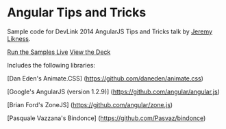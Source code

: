 Angular Tips and Tricks
=======================

Sample code for DevLink 2014 AngularJS Tips and Tricks talk by [Jeremy Likness](http://csharperimage.jeremylikness.com).

[Run the Samples Live](http://jeremylikness.github.io/AngularTipsAndTricks)
[View the Deck](http://www.slideshare.net/jeremylikness/advanced-angularjs-tips-and-tricks)

Includes the following libraries: 

[Dan Eden's Animate.CSS] (https://github.com/daneden/animate.css)

[Google's AngularJS (version 1.2.9)] (https://github.com/angular/angular.js) 

[Brian Ford's ZoneJS] (https://github.com/angular/zone.js)

[Pasquale Vazzana's Bindonce] (https://github.com/Pasvaz/bindonce)
